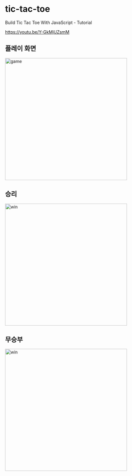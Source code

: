 # tic-tac-toe

Build Tic Tac Toe With JavaScript - Tutorial

https://youtu.be/Y-GkMjUZsmM

## 플레이 화면
<img src="https://user-images.githubusercontent.com/47198353/103256999-be52f680-49d2-11eb-880d-9efe6258d07c.png" alt="game" width="400"/>

## 승리
<img src="https://user-images.githubusercontent.com/47198353/103257068-0bcf6380-49d3-11eb-84c1-21450ba29ac0.png" alt="win" width="400"/>

## 무승부
<img src="https://user-images.githubusercontent.com/47198353/103257230-b0ea3c00-49d3-11eb-96ca-b40d0890115c.png" alt="win" width="400"/>
